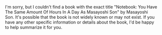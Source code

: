 I'm sorry, but I couldn't find a book with the exact title "Notebook: You Have The Same Amount Of Hours In A Day As Masayoshi Son" by Masayoshi Son. It's possible that the book is not widely known or may not exist. If you have any other specific information or details about the book, I'd be happy to help summarize it for you.